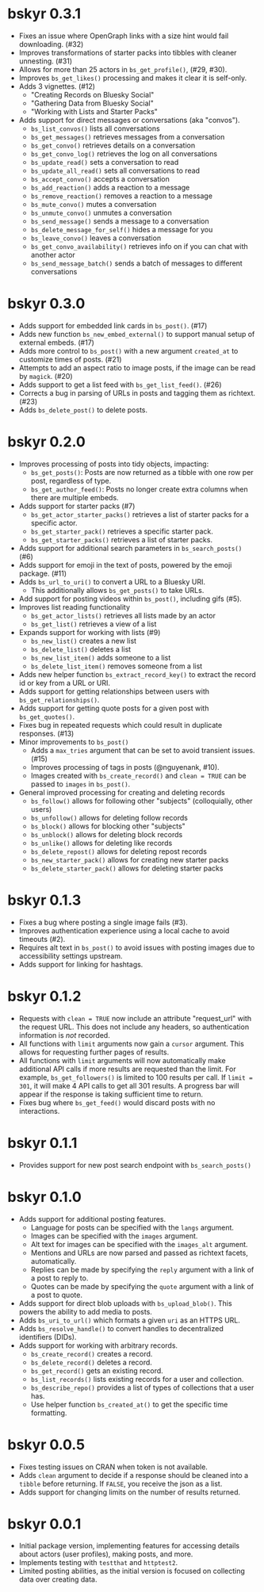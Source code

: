 # bskyr 0.3.1

* Fixes an issue where OpenGraph links with a size hint would fail downloading. (#32)
* Improves transformations of starter packs into tibbles with cleaner unnesting. (#31)
* Allows for more than 25 actors in `bs_get_profile()`, (#29, #30).
* Improves `bs_get_likes()` processing and makes it clear it is self-only.
* Adds 3 vignettes. (#12)
  * "Creating Records on Bluesky Social"
  * "Gathering Data from Bluesky Social"
  * "Working with Lists and Starter Packs"
* Adds support for direct messages or conversations (aka "convos").
  * `bs_list_convos()` lists all conversations
  * `bs_get_messages()` retrieves messages from a conversation
  * `bs_get_convo()` retrieves details on a conversation  
  * `bs_get_convo_log()` retrieves the log on all conversations
  * `bs_update_read()` sets a conversation to read
  * `bs_update_all_read()` sets all conversations to read
  * `bs_accept_convo()` accepts a conversation
  * `bs_add_reaction()` adds a reaction to a message
  * `bs_remove_reaction()` removes a reaction to a message
  * `bs_mute_convo()` mutes a conversation
  * `bs_unmute_convo()` unmutes a conversation
  * `bs_send_message()` sends a message to a conversation
  * `bs_delete_message_for_self()` hides a message for you
  * `bs_leave_convo()` leaves a conversation
  * `bs_get_convo_availability()` retrieves info on if you can chat with another actor
  * `bs_send_message_batch()` sends a batch of messages to different conversations

# bskyr 0.3.0

* Adds support for embedded link cards in `bs_post()`. (#17)
* Adds new function `bs_new_embed_external()` to support manual setup of external embeds. (#17)
* Adds more control to `bs_post()` with a new argument `created_at` to customize times of posts. (#21)
* Attempts to add an aspect ratio to image posts, if the image can be read by `magick`. (#20)
* Adds support to get a list feed with `bs_get_list_feed()`. (#26)
* Corrects a bug in parsing of URLs in posts and tagging them as richtext. (#23)
* Adds `bs_delete_post()` to delete posts.

# bskyr 0.2.0

* Improves processing of posts into tidy objects, impacting:
  * `bs_get_posts()`: Posts are now returned as a tibble with one row per post, regardless of type.
  * `bs_get_author_feed()`: Posts no longer create extra columns when there are multiple embeds.
* Adds support for starter packs (#7)
  * `bs_get_actor_starter_packs()` retrieves a list of starter packs for a specific actor.
  * `bs_get_starter_pack()` retrieves a specific starter pack.
  * `bs_get_starter_packs()` retrieves a list of starter packs.
* Adds support for additional search parameters in `bs_search_posts()` (#6)
* Adds support for emoji in the text of posts, powered by the emoji package. (#11)
* Adds `bs_url_to_uri()` to convert a URL to a Bluesky URI.
  * This additionally allows `bs_get_posts()` to take URLs.
* Add support for posting videos within `bs_post()`, including gifs (#5).
* Improves list reading functionality
  * `bs_get_actor_lists()` retrieves all lists made by an actor
  * `bs_get_list()` retrieves a view of a list
* Expands support for working with lists (#9)
  * `bs_new_list()` creates a new list
  * `bs_delete_list()` deletes a list
  * `bs_new_list_item()` adds someone to a list 
  * `bs_delete_list_item()` removes someone from a list
* Adds new helper function `bs_extract_record_key()` to extract the record id or key from a URL or URI.
* Adds support for getting relationships between users with `bs_get_relationships()`.
* Adds support for getting quote posts for a given post with `bs_get_quotes()`.
* Fixes bug in repeated requests which could result in duplicate responses. (#13)
* Minor improvements to `bs_post()`
  * Adds a `max_tries` argument that can be set to avoid transient issues. (#15)
  * Improves processing of tags in posts (@nguyenank, #10).
  * Images created with `bs_create_record()` and `clean = TRUE` can be passed to `images` in `bs_post()`.
* General improved processing for creating and deleting records
  * `bs_follow()` allows for following other "subjects" (colloquially, other users)
  * `bs_unfollow()` allows for deleting follow records
  * `bs_block()` allows for blocking other "subjects"
  * `bs_unblock()` allows for deleting block records
  * `bs_unlike()` allows for deleting like records
  * `bs_delete_repost()` allows for deleting repost records
  * `bs_new_starter_pack()` allows for creating new starter packs
  * `bs_delete_starter_pack()` allows for deleting starter packs

# bskyr 0.1.3

* Fixes a bug where posting a single image fails (#3).
* Improves authentication experience using a local cache to avoid timeouts (#2).
* Requires alt text in `bs_post()` to avoid issues with posting images due to accessibility settings upstream.
* Adds support for linking for hashtags.

# bskyr 0.1.2

* Requests with `clean = TRUE` now include an attribute "request_url" with the request URL. This does not include any headers, so authentication information is *not* recorded.
* All functions with `limit` arguments now gain a `cursor` argument. This allows for requesting further pages of results.
* All functions with `limit` arguments will now automatically make additional API calls if more results are requested than the limit. For example, `bs_get_followers()` is limited to 100 results per call. If `limit = 301`, it will make 4 API calls to get all 301 results. A progress bar will appear if the response is taking sufficient time to return.
* Fixes bug where `bs_get_feed()` would discard posts with no interactions.

# bskyr 0.1.1

* Provides support for new post search endpoint with `bs_search_posts()`

# bskyr 0.1.0

* Adds support for additional posting features.
  * Language for posts can be specified with the `langs` argument.
  * Images can be specified with the `images` argument.
  * Alt text for images can be specified with the `images_alt` argument.
  * Mentions and URLs are now parsed and passed as richtext facets, automatically.
  * Replies can be made by specifying the `reply` argument with a link of a post to reply to.
  * Quotes can be made by specifying the `quote` argument with a link of a post to quote.
* Adds support for direct blob uploads with `bs_upload_blob()`. This powers the ability to add media to posts.
* Adds `bs_uri_to_url()` which formats a given `uri` as an HTTPS URL.
* Adds `bs_resolve_handle()` to convert handles to decentralized identifiers (DIDs).
* Adds support for working with arbitrary records.
  * `bs_create_record()` creates a record.
  * `bs_delete_record()` deletes a record.
  * `bs_get_record()` gets an existing record.
  * `bs_list_records()` lists existing records for a user and collection.
  * `bs_describe_repo()` provides a list of types of collections that a user has.
  * Use helper function `bs_created_at()` to get the specific time formatting.

# bskyr 0.0.5

* Fixes testing issues on CRAN when token is not available.
* Adds `clean` argument to decide if a response should be cleaned into a `tibble` before returning. If `FALSE`, you receive the json as a list.
* Adds support for changing limits on the number of results returned.

# bskyr 0.0.1

* Initial package version, implementing features for accessing details about actors (user profiles), making posts, and more.
* Implements testing with `testthat` and `httptest2`.
* Limited posting abilities, as the initial version is focused on collecting data over creating data.
